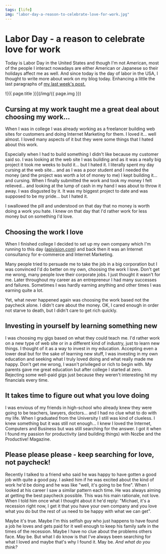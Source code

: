 ```yaml
---
tags: [life]
img: "labor-day-a-reason-to-celebrate-love-for-work.jpg"
---
```


# Labor Day - a reason to celebrate love for work


Today is Labor Day in the United States and though I'm not American, most of the people I interact nowadays are either American or Japanese so their holidays affect me as well. And since today is the day of labor in the USA, I thought to write more about work on my blog today. Enhancing a little the last paragraphs of [my last week's post.](http://michaelnozbe.com/how-steve-jobs-inspired-me-as-an-entrepreneur)

<!--More-->

![{{ page.title }}](/img/{{ page.img }})

## Cursing at my work taught me a great deal about choosing my work...

When I was in college I was already working as a freelancer building web sites for customers and doing Internet Marketing for them. I loved it... well almost. I loved many aspects of it but they were some things that I hated about this work.

Especially when I had to build something I didn't like because my customer said so. I was looking at the web site I was building and as it was a really big project it took me weeks to build it… but I hated it. I literally spent my day cursing at the web site… and as I was a poor student and I needed the money (and the project was worth a lot of money to me) I kept building it… and cursing. When I finally submitted the work and took my money I felt relieved… and looking at the lump of cash in my hand I was about to throw it away. I was disgusted by it. It was my biggest project to date and was supposed to be my pride… but I hated it.

I swallowed the pill and understood on that day that no money is worth doing a work you hate. I knew on that day that I'd rather work for less money but on something I'd love.

## Choosing the work I love

When I finished college I decided to set up my own company which I'm running to this day ([apivision.com](http://apivision.com)) and back then it was an Internet consultancy for e-commerce and Internet Marketing.

Many people tried to persuade me to take the job in a big corporation but I was convinced I'd do better on my own, choosing the work I love. Don't get me wrong, many people love their corporate jobs. I just thought it wasn't for me. Later throughout my career as an entrepreneur I had many successes and failures. Sometimes I was hardly earning anything and other times I was earning quite a lot.

Yet, what never happened again was choosing the work based not the paycheck alone. I didn't care about the money. OK, I cared enough in order not starve to death, but I didn't care to get rich quickly.

## Investing in yourself by learning something new

I was choosing my gigs based on what they could teach me. I'd rather work on a new type of web site or in a different kind of industry, just to learn new things. I thought of it as a way to invest in my education. Accepting even a lower deal but for the sake of learning new stuff, I was investing in my own education and seeking what I truly loved doing and what really made me happy. Don't get me wrong, I wasn't privileged or rich to begin with. My parents gave me great education but after college I started at zero. Rejecting some well-paid gigs just because they weren't interesting hit my financials every time.

## It takes time to figure out what you love doing

I was envious of my friends in high-school who already knew they were going to be teachers, lawyers, doctors… and I had no clue what to do with my life. When I graduated from the University I still was kind of clueless. I knew something but it was still not enough… I knew I loved the Internet, Computers and Business but was still searching for the answer. I got it when I found my passion for productivity (and building things) with Nozbe and the Productive! Magazine.

## Please please please - keep searching for love, not paycheck!

Recently I talked to a friend who said he was happy to have gotten a good job with quite a good pay. I asked him if he was excited about the kind of work he'd be doing and he was like "well, it's going to be fine". When I looked at his career I saw a similar pattern each time. He was always aiming at getting the best paycheck possible. This was his main rationale, not love. When I told him once what I thought about it he'd reply: "Michael, it's a recession right now, I get it that you have your own company and you love what you do but the rest of us need to be happy with what we can get".

Maybe it's true. Maybe I'm this selfish guy who just happens to have found a job he loves and gets paid for it well enough to keep his family safe in the times of the recession. Maybe I have no clue about the problems others face. May be. But what I do know is that I've always been searching for what I loved and maybe that's why I found it. May be. _And what do you think?_

  
  
  
 

  



[n]: https://michael.gratis/nozbe